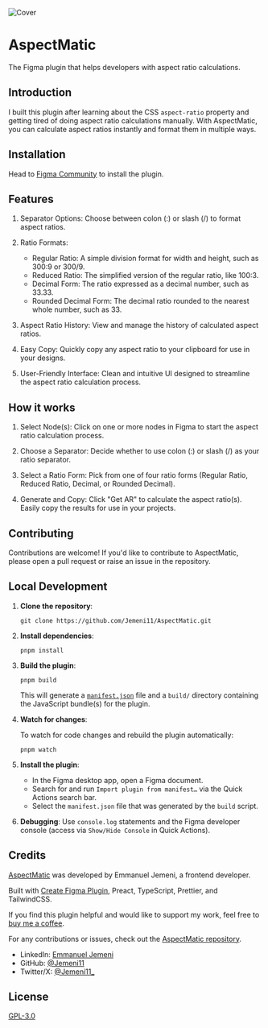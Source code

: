 ![Cover](https://s3-alpha-sig.figma.com/plugins/1297912439687792545/74364/e2aa274d789da8debe910d2f6c0573aa863a30c4-cover?Expires=1726444800&Key-Pair-Id=APKAQ4GOSFWCVNEHN3O4&Signature=VSqtdKd1cjQK-XGz7bYV~ZHRg7FC5Ak9-rGpIKAkL-VT-HfLrAkCXPfRVnA2Lci79D-moAJSh6seGfYC1wffGYp7ZLVOIKxiGyUiIU0LXhUhape0Bcvs8NVUOET9S3luaI~UcdVNqa-MgNwTKyWrrV-kvNO201mGoCJ9iPX4FOE649G9Gs7TACZw837Oy1EEzPF0NT7lwm2FTmq5bjQDhCfy9Aq2YHU72Y8SuZCy35E06ImApBDQ98VUqqCYXuFYDR4ZxvwWS3T3L30wSjkqbZAuUkqoYo07xPEHjksSQuf9lXzGpGyy1Hnv9wt~S2QJXQ5bmhFUJWivaEpP5-Bahg__)

# AspectMatic

The Figma plugin that helps developers with aspect ratio calculations.

## Introduction

I built this plugin after learning about the CSS `aspect-ratio` property and getting tired of doing aspect ratio calculations manually. With AspectMatic, you can calculate aspect ratios instantly and format them in multiple ways.

## Installation

Head to [Figma Community](https://www.figma.com/community/plugin/1297912439687792545/aspectmatic) to install the plugin.

## Features

1. Separator Options: Choose between colon (:) or slash (/) to format aspect ratios.

2. Ratio Formats:

   - Regular Ratio: A simple division format for width and height, such as 300:9 or 300/9.
   - Reduced Ratio: The simplified version of the regular ratio, like 100:3.
   - Decimal Form: The ratio expressed as a decimal number, such as 33.33.
   - Rounded Decimal Form: The decimal ratio rounded to the nearest whole number, such as 33.

3. Aspect Ratio History: View and manage the history of calculated aspect ratios.

4. Easy Copy: Quickly copy any aspect ratio to your clipboard for use in your designs.

5. User-Friendly Interface: Clean and intuitive UI designed to streamline the aspect ratio calculation process.

## How it works

1. Select Node(s): Click on one or more nodes in Figma to start the aspect ratio calculation process.

2. Choose a Separator: Decide whether to use colon (:) or slash (/) as your ratio separator.

3. Select a Ratio Form: Pick from one of four ratio forms (Regular Ratio, Reduced Ratio, Decimal, or Rounded Decimal).

4. Generate and Copy: Click "Get AR" to calculate the aspect ratio(s). Easily copy the results for use in your projects.

## Contributing

Contributions are welcome! If you'd like to contribute to AspectMatic, please open a pull request or raise an issue in the repository.

## Local Development

1. **Clone the repository**:

   ```
   git clone https://github.com/Jemeni11/AspectMatic.git
   ```

2. **Install dependencies**:

   ```
   pnpm install
   ```

3. **Build the plugin**:

   ```
   pnpm build
   ```

   This will generate a [`manifest.json`](https://figma.com/plugin-docs/manifest/) file and a `build/` directory containing the JavaScript bundle(s) for the plugin.

4. **Watch for changes**:

   To watch for code changes and rebuild the plugin automatically:

   ```
   pnpm watch
   ```

5. **Install the plugin**:

   - In the Figma desktop app, open a Figma document.
   - Search for and run `Import plugin from manifest…` via the Quick Actions search bar.
   - Select the `manifest.json` file that was generated by the `build` script.

6. **Debugging**: Use `console.log` statements and the Figma developer console (access via `Show/Hide Console` in Quick Actions).

## Credits

[AspectMatic](https://www.figma.com/community/plugin/1297912439687792545/aspectmatic) was developed by Emmanuel Jemeni, a frontend developer.

Built with [Create Figma Plugin](https://yuanqing.github.io/create-figma-plugin/), Preact, TypeScript, Prettier, and TailwindCSS.

If you find this plugin helpful and would like to support my work, feel free to [buy me a coffee](https://www.buymeacoffee.com/jemeni11).

For any contributions or issues, check out the [AspectMatic repository](https://github.com/Jemeni11/AspectMatic).

- LinkedIn: [Emmanuel Jemeni](https://www.linkedin.com/in/emmanuel-jemeni)
- GitHub: [@Jemeni11](https://www.github.com/Jemeni11)
- Twitter/X: [@Jemeni11\_](https://twitter.com/Jemeni11_)

## License

[GPL-3.0](/LICENSE)

